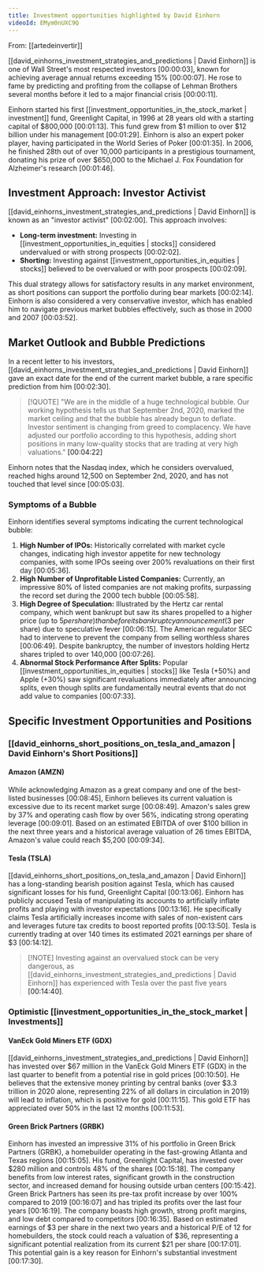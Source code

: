 ```yaml
---
title: Investment opportunities highlighted by David Einhorn
videoId: EMym0nUXC9Q
---
```


From: [[artedeinvertir]] <br/> 

[[david_einhorns_investment_strategies_and_predictions | David Einhorn]] is one of Wall Street's most respected investors <a class="yt-timestamp" data-t="00:00:03">[00:00:03]</a>, known for achieving average annual returns exceeding 15% <a class="yt-timestamp" data-t="00:00:07">[00:00:07]</a>. He rose to fame by predicting and profiting from the collapse of Lehman Brothers several months before it led to a major financial crisis <a class="yt-timestamp" data-t="00:00:11">[00:00:11]</a>.

Einhorn started his first [[investment_opportunities_in_the_stock_market | investment]] fund, Greenlight Capital, in 1996 at 28 years old with a starting capital of $800,000 <a class="yt-timestamp" data-t="00:01:13">[00:01:13]</a>. This fund grew from $1 million to over $12 billion under his management <a class="yt-timestamp" data-t="00:01:29">[00:01:29]</a>. Einhorn is also an expert poker player, having participated in the World Series of Poker <a class="yt-timestamp" data-t="00:01:35">[00:01:35]</a>. In 2006, he finished 28th out of over 10,000 participants in a prestigious tournament, donating his prize of over $650,000 to the Michael J. Fox Foundation for Alzheimer's research <a class="yt-timestamp" data-t="00:01:46">[00:01:46]</a>.

## Investment Approach: Investor Activist

[[david_einhorns_investment_strategies_and_predictions | David Einhorn]] is known as an "investor activist" <a class="yt-timestamp" data-t="00:02:00">[00:02:00]</a>. This approach involves:
*   **Long-term investment:** Investing in [[investment_opportunities_in_equities | stocks]] considered undervalued or with strong prospects <a class="yt-timestamp" data-t="00:02:02">[00:02:02]</a>.
*   **Shorting:** Investing against [[investment_opportunities_in_equities | stocks]] believed to be overvalued or with poor prospects <a class="yt-timestamp" data-t="00:02:09">[00:02:09]</a>.

This dual strategy allows for satisfactory results in any market environment, as short positions can support the portfolio during bear markets <a class="yt-timestamp" data-t="00:02:14">[00:02:14]</a>. Einhorn is also considered a very conservative investor, which has enabled him to navigate previous market bubbles effectively, such as those in 2000 and 2007 <a class="yt-timestamp" data-t="00:03:52">[00:03:52]</a>.

## Market Outlook and Bubble Predictions

In a recent letter to his investors, [[david_einhorns_investment_strategies_and_predictions | David Einhorn]] gave an exact date for the end of the current market bubble, a rare specific prediction from him <a class="yt-timestamp" data-t="00:02:30">[00:02:30]</a>.

> [!QUOTE]
> "We are in the middle of a huge technological bubble. Our working hypothesis tells us that September 2nd, 2020, marked the market ceiling and that the bubble has already begun to deflate. Investor sentiment is changing from greed to complacency. We have adjusted our portfolio according to this hypothesis, adding short positions in many low-quality stocks that are trading at very high valuations." <a class="yt-timestamp" data-t="00:04:22">[00:04:22]</a>

Einhorn notes that the Nasdaq index, which he considers overvalued, reached highs around 12,500 on September 2nd, 2020, and has not touched that level since <a class="yt-timestamp" data-t="00:05:03">[00:05:03]</a>.

### Symptoms of a Bubble

Einhorn identifies several symptoms indicating the current technological bubble:
1.  **High Number of IPOs:** Historically correlated with market cycle changes, indicating high investor appetite for new technology companies, with some IPOs seeing over 200% revaluations on their first day <a class="yt-timestamp" data-t="00:05:36">[00:05:36]</a>.
2.  **High Number of Unprofitable Listed Companies:** Currently, an impressive 80% of listed companies are not making profits, surpassing the record set during the 2000 tech bubble <a class="yt-timestamp" data-t="00:05:58">[00:05:58]</a>.
3.  **High Degree of Speculation:** Illustrated by the Hertz car rental company, which went bankrupt but saw its shares propelled to a higher price (up to $5 per share) than before its bankruptcy announcement ($3 per share) due to speculative fever <a class="yt-timestamp" data-t="00:06:15">[00:06:15]</a>. The American regulator SEC had to intervene to prevent the company from selling worthless shares <a class="yt-timestamp" data-t="00:06:49">[00:06:49]</a>. Despite bankruptcy, the number of investors holding Hertz shares tripled to over 140,000 <a class="yt-timestamp" data-t="00:07:26">[00:07:26]</a>.
4.  **Abnormal Stock Performance After Splits:** Popular [[investment_opportunities_in_equities | stocks]] like Tesla (+50%) and Apple (+30%) saw significant revaluations immediately after announcing splits, even though splits are fundamentally neutral events that do not add value to companies <a class="yt-timestamp" data-t="00:07:33">[00:07:33]</a>.

## Specific Investment Opportunities and Positions

### [[david_einhorns_short_positions_on_tesla_and_amazon | David Einhorn's Short Positions]]

#### Amazon (AMZN)
While acknowledging Amazon as a great company and one of the best-listed businesses <a class="yt-timestamp" data-t="00:08:45">[00:08:45]</a>, Einhorn believes its current valuation is excessive due to its recent market surge <a class="yt-timestamp" data-t="00:08:49">[00:08:49]</a>. Amazon's sales grew by 37% and operating cash flow by over 56%, indicating strong operating leverage <a class="yt-timestamp" data-t="00:09:01">[00:09:01]</a>. Based on an estimated EBITDA of over $100 billion in the next three years and a historical average valuation of 26 times EBITDA, Amazon's value could reach $5,200 <a class="yt-timestamp" data-t="00:09:34">[00:09:34]</a>.

#### Tesla (TSLA)
[[david_einhorns_short_positions_on_tesla_and_amazon | David Einhorn]] has a long-standing bearish position against Tesla, which has caused significant losses for his fund, Greenlight Capital <a class="yt-timestamp" data-t="00:13:06">[00:13:06]</a>. Einhorn has publicly accused Tesla of manipulating its accounts to artificially inflate profits and playing with investor expectations <a class="yt-timestamp" data-t="00:13:16">[00:13:16]</a>. He specifically claims Tesla artificially increases income with sales of non-existent cars and leverages future tax credits to boost reported profits <a class="yt-timestamp" data-t="00:13:50">[00:13:50]</a>. Tesla is currently trading at over 140 times its estimated 2021 earnings per share of $3 <a class="yt-timestamp" data-t="00:14:12">[00:14:12]</a>.

> [!NOTE] Investing against an overvalued stock can be very dangerous, as [[david_einhorns_investment_strategies_and_predictions | David Einhorn]] has experienced with Tesla over the past five years <a class="yt-timestamp" data-t="00:14:40">[00:14:40]</a>.

### Optimistic [[investment_opportunities_in_the_stock_market | Investments]]

#### VanEck Gold Miners ETF (GDX)
[[david_einhorns_investment_strategies_and_predictions | David Einhorn]] has invested over $67 million in the VanEck Gold Miners ETF (GDX) in the last quarter to benefit from a potential rise in gold prices <a class="yt-timestamp" data-t="00:10:50">[00:10:50]</a>. He believes that the extensive money printing by central banks (over $3.3 trillion in 2020 alone, representing 22% of all dollars in circulation in 2019) will lead to inflation, which is positive for gold <a class="yt-timestamp" data-t="00:11:15">[00:11:15]</a>. This gold ETF has appreciated over 50% in the last 12 months <a class="yt-timestamp" data-t="00:11:53">[00:11:53]</a>.

#### Green Brick Partners (GRBK)
Einhorn has invested an impressive 31% of his portfolio in Green Brick Partners (GRBK), a homebuilder operating in the fast-growing Atlanta and Texas regions <a class="yt-timestamp" data-t="00:15:05">[00:15:05]</a>. His fund, Greenlight Capital, has invested over $280 million and controls 48% of the shares <a class="yt-timestamp" data-t="00:15:18">[00:15:18]</a>. The company benefits from low interest rates, significant growth in the construction sector, and increased demand for housing outside urban centers <a class="yt-timestamp" data-t="00:15:42">[00:15:42]</a>. Green Brick Partners has seen its pre-tax profit increase by over 100% compared to 2019 <a class="yt-timestamp" data-t="00:16:07">[00:16:07]</a> and has tripled its profits over the last four years <a class="yt-timestamp" data-t="00:16:19">[00:16:19]</a>. The company boasts high growth, strong profit margins, and low debt compared to competitors <a class="yt-timestamp" data-t="00:16:35">[00:16:35]</a>. Based on estimated earnings of $3 per share in the next two years and a historical P/E of 12 for homebuilders, the stock could reach a valuation of $36, representing a significant potential realization from its current $21 per share <a class="yt-timestamp" data-t="00:17:01">[00:17:01]</a>. This potential gain is a key reason for Einhorn's substantial investment <a class="yt-timestamp" data-t="00:17:30">[00:17:30]</a>.